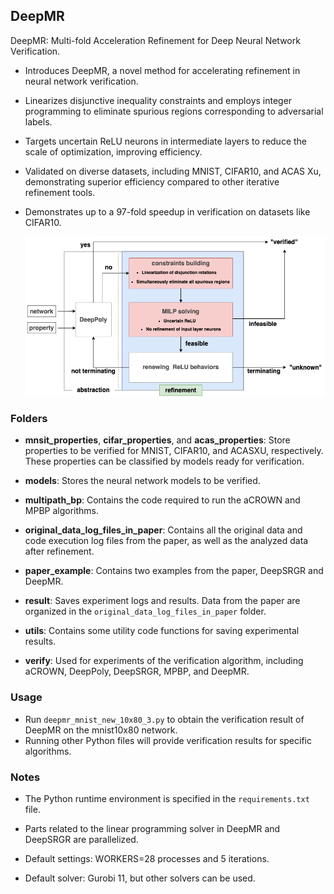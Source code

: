 ## DeepMR

DeepMR: Multi-fold Acceleration Refinement for Deep Neural Network Verification.

- Introduces DeepMR, a novel method for accelerating refinement in neural network verification.
- Linearizes disjunctive inequality constraints and employs integer programming to eliminate spurious regions corresponding to adversarial labels.
- Targets uncertain ReLU neurons in intermediate layers to reduce the scale of optimization, improving efficiency.
- Validated on diverse datasets, including MNIST, CIFAR10, and ACAS Xu, demonstrating superior efficiency compared to other iterative refinement tools.
- Demonstrates up to a 97-fold speedup in verification on datasets like CIFAR10.
  
  
  
  <img title="Workflow of DeepMR." src="./img/framework.png" alt="The refinement module is our core work, with constraints building and MILP solving being the main differences from DeepSRGR." data-align="left">
  
  

### Folders

- **mnsit_properties**, **cifar_properties**, and **acas_properties**: Store properties to be verified for MNIST, CIFAR10, and ACASXU, respectively. These properties can be classified by models ready for verification.

- **models**: Stores the neural network models to be verified.

- **multipath_bp**: Contains the code required to run the aCROWN and MPBP algorithms.

- **original_data_log_files_in_paper**: Contains all the original data and code execution log files from the paper, as well as the analyzed data after refinement.

- **paper_example**: Contains two examples from the paper, DeepSRGR and DeepMR.

- **result**: Saves experiment logs and results. Data from the paper are organized in the `original_data_log_files_in_paper` folder.

- **utils**: Contains some utility code functions for saving experimental results.

- **verify**: Used for experiments of the verification algorithm, including aCROWN, DeepPoly, DeepSRGR, MPBP, and DeepMR.

### Usage

- Run `deepmr_mnist_new_10x80_3.py` to obtain the verification result of DeepMR on the mnist10x80 network.
- Running other Python files will provide verification results for specific algorithms.

### Notes

- The Python runtime environment is specified in the `requirements.txt` file.

- Parts related to the linear programming solver in DeepMR and DeepSRGR are parallelized.

- Default settings: WORKERS=28 processes and 5 iterations.

- Default solver: Gurobi 11, but other solvers can be used.